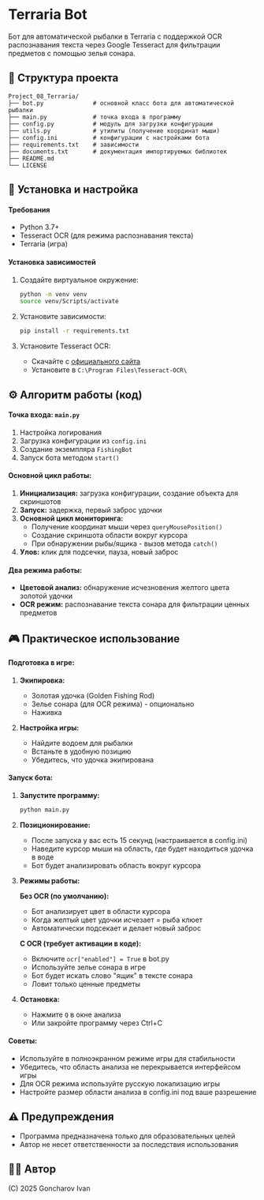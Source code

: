 # Terraria Bot

Бот для автоматической рыбалки в Terraria с поддержкой OCR распознавания текста через Google Tesseract для фильтрации предметов с помощью зелья сонара.


## 📁 Структура проекта

```
Project_08_Terraria/
├── bot.py              # основной класс бота для автоматической рыбалки
├── main.py             # точка входа в программу
├── config.py           # модуль для загрузки конфигурации
├── utils.py            # утилиты (получение координат мыши)
├── config.ini          # конфигурации с настройками бота
├── requirements.txt    # зависимости
├── documents.txt       # документация импортируемых библиотек
├── README.md
└── LICENSE

```


## 🔧 Установка и настройка

#### Требования
- Python 3.7+
- Tesseract OCR (для режима распознавания текста)
- Terraria (игра)

#### Установка зависимостей

1. Создайте виртуальное окружение:
   ```bash
   python -m venv venv
   source venv/Scripts/activate

   ```

2. Установите зависимости:
   ```bash
   pip install -r requirements.txt
   ```

3. Установите Tesseract OCR:
   - Скачайте с [официального сайта](https://github.com/tesseract-ocr/tesseract)
   - Установите в `C:\Program Files\Tesseract-OCR\`




## ⚙️ Алгоритм работы (код)

#### Точка входа: `main.py`
1. Настройка логирования
2. Загрузка конфигурации из `config.ini`
3. Создание экземпляра `FishingBot`
4. Запуск бота методом `start()`

#### Основной цикл работы:
1. **Инициализация:** загрузка конфигурации, создание объекта для скриншотов
2. **Запуск:** задержка, первый заброс удочки
3. **Основной цикл мониторинга:**
   - Получение координат мыши через `queryMousePosition()`
   - Создание скриншота области вокруг курсора
   - При обнаружении рыбы/ящика - вызов метода `catch()`
4. **Улов:** клик для подсечки, пауза, новый заброс

#### Два режима работы:
- **Цветовой анализ:** обнаружение исчезновения желтого цвета золотой удочки
- **OCR режим:** распознавание текста сонара для фильтрации ценных предметов




## 🎮 Практическое использование

#### Подготовка в игре:
1. **Экипировка:**
   - Золотая удочка (Golden Fishing Rod)
   - Зелье сонара (для OCR режима) - опционально
   - Наживка

2. **Настройка игры:**
   - Найдите водоем для рыбалки
   - Встаньте в удобную позицию
   - Убедитесь, что удочка экипирована

#### Запуск бота:

1. **Запустите программу:**
   ```bash
   python main.py
   ```

2. **Позиционирование:**
   - После запуска у вас есть 15 секунд (настраивается в config.ini)
   - Наведите курсор мыши на область, где будет находиться удочка в воде
   - Бот будет анализировать область вокруг курсора

3. **Режимы работы:**

   **Без OCR (по умолчанию):**
   - Бот анализирует цвет в области курсора
   - Когда желтый цвет удочки исчезает = рыба клюет
   - Автоматически подсекает и делает новый заброс

   **С OCR (требует активации в коде):**
   - Включите `ocr["enabled"] = True` в bot.py
   - Используйте зелье сонара в игре
   - Бот будет искать слово "ящик" в тексте сонара
   - Ловит только ценные предметы

4. **Остановка:**
   - Нажмите `Q` в окне анализа
   - Или закройте программу через Ctrl+C

#### Советы:
- Используйте в полноэкранном режиме игры для стабильности
- Убедитесь, что область анализа не перекрывается интерфейсом игры
- Для OCR режима используйте русскую локализацию игры
- Настройте размер области анализа в config.ini под ваше разрешение




## ⚠️ Предупреждения

- Программа предназначена только для образовательных целей
- Автор не несет ответственности за последствия использования

## 👨‍💻 Автор

(C) 2025 Goncharov Ivan
